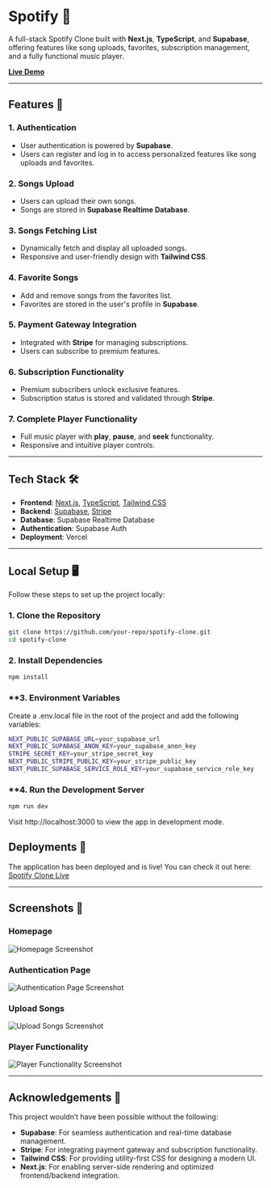 # Spotify 🎵

A full-stack Spotify Clone built with **Next.js**, **TypeScript**, and **Supabase**, offering features like song uploads, favorites, subscription management, and a fully functional music player.

[**Live Demo**](https://spotify-7s64j14zf-shivang1305s-projects.vercel.app/)

---

## Features 🚀

### **1. Authentication**

- User authentication is powered by **Supabase**.
- Users can register and log in to access personalized features like song uploads and favorites.

### **2. Songs Upload**

- Users can upload their own songs.
- Songs are stored in **Supabase Realtime Database**.

### **3. Songs Fetching List**

- Dynamically fetch and display all uploaded songs.
- Responsive and user-friendly design with **Tailwind CSS**.

### **4. Favorite Songs**

- Add and remove songs from the favorites list.
- Favorites are stored in the user's profile in **Supabase**.

### **5. Payment Gateway Integration**

- Integrated with **Stripe** for managing subscriptions.
- Users can subscribe to premium features.

### **6. Subscription Functionality**

- Premium subscribers unlock exclusive features.
- Subscription status is stored and validated through **Stripe**.

### **7. Complete Player Functionality**

- Full music player with **play**, **pause**, and **seek** functionality.
- Responsive and intuitive player controls.

---

## Tech Stack 🛠️

- **Frontend**: [Next.js](https://nextjs.org/), [TypeScript](https://www.typescriptlang.org/), [Tailwind CSS](https://tailwindcss.com/)
- **Backend**: [Supabase](https://supabase.com/), [Stripe](https://stripe.com/)
- **Database**: Supabase Realtime Database
- **Authentication**: Supabase Auth
- **Deployment**: Vercel

---

## Local Setup 🖥️

Follow these steps to set up the project locally:

### **1. Clone the Repository**

```bash
git clone https://github.com/your-repo/spotify-clone.git
cd spotify-clone
```

### **2. Install Dependencies**

```bash
npm install
```

### \*\*3. Environment Variables

Create a .env.local file in the root of the project and add the following variables:

```bash
NEXT_PUBLIC_SUPABASE_URL=your_supabase_url
NEXT_PUBLIC_SUPABASE_ANON_KEY=your_supabase_anon_key
STRIPE_SECRET_KEY=your_stripe_secret_key
NEXT_PUBLIC_STRIPE_PUBLIC_KEY=your_stripe_public_key
NEXT_PUBLIC_SUPABASE_SERVICE_ROLE_KEY=your_supabase_service_role_key
```

### \*\*4. Run the Development Server

```bash
npm run dev
```

Visit http://localhost:3000 to view the app in development mode.

## Deployments 🚀

The application has been deployed and is live! You can check it out here:  
[Spotify Clone Live](https://spotify-7s64j14zf-shivang1305s-projects.vercel.app/)

---

## Screenshots 📸

### **Homepage**

![Homepage Screenshot](https://via.placeholder.com/800x400?text=Homepage)

### **Authentication Page**

![Authentication Page Screenshot](https://via.placeholder.com/800x400?text=Authentication+Page)

### **Upload Songs**

![Upload Songs Screenshot](https://via.placeholder.com/800x400?text=Upload+Songs)

### **Player Functionality**

![Player Functionality Screenshot](https://via.placeholder.com/800x400?text=Player+Functionality)

---

## Acknowledgements 🙏

This project wouldn’t have been possible without the following:

- **Supabase**: For seamless authentication and real-time database management.
- **Stripe**: For integrating payment gateway and subscription functionality.
- **Tailwind CSS**: For providing utility-first CSS for designing a modern UI.
- **Next.js**: For enabling server-side rendering and optimized frontend/backend integration.
